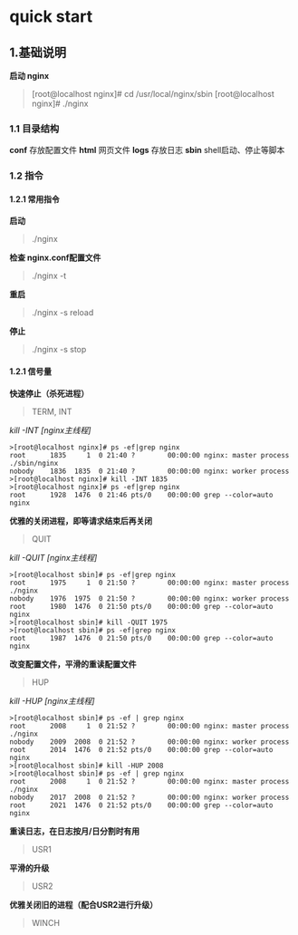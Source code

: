 # quick start
## 1.基础说明
**启动 nginx**
>[root@localhost nginx]# cd /usr/local/nginx/sbin
>[root@localhost nginx]# ./nginx

### 1.1 目录结构
**conf** 存放配置文件
**html** 网页文件
**logs** 存放日志
**sbin**  shell启动、停止等脚本 
### 1.2 指令
#### 1.2.1 常用指令
**启动**
>./nginx

**检查 nginx.conf配置文件**
>./nginx -t

**重启**
>./nginx -s reload

**停止**
>./nginx -s stop

#### 1.2.1 信号量
**快速停止（杀死进程）**
>TERM, INT

*kill -INT [nginx主线程]*
```
>[root@localhost nginx]# ps -ef|grep nginx
root      1835     1  0 21:40 ?        00:00:00 nginx: master process ./sbin/nginx
nobody    1836  1835  0 21:40 ?        00:00:00 nginx: worker process
>[root@localhost nginx]# kill -INT 1835
>[root@localhost nginx]# ps -ef|grep nginx
root      1928  1476  0 21:46 pts/0    00:00:00 grep --color=auto nginx
```

**优雅的关闭进程，即等请求结束后再关闭**
>QUIT

*kill -QUIT [nginx主线程]*
```
>[root@localhost sbin]# ps -ef|grep nginx
root      1975     1  0 21:50 ?        00:00:00 nginx: master process ./nginx
nobody    1976  1975  0 21:50 ?        00:00:00 nginx: worker process
root      1980  1476  0 21:50 pts/0    00:00:00 grep --color=auto nginx
>[root@localhost sbin]# kill -QUIT 1975
>[root@localhost sbin]# ps -ef|grep nginx
root      1987  1476  0 21:50 pts/0    00:00:00 grep --color=auto nginx

```

**改变配置文件，平滑的重读配置文件**
>HUP

*kill -HUP [nginx主线程]*
```
>[root@localhost sbin]# ps -ef | grep nginx
root      2008     1  0 21:52 ?        00:00:00 nginx: master process ./nginx
nobody    2009  2008  0 21:52 ?        00:00:00 nginx: worker process
root      2014  1476  0 21:52 pts/0    00:00:00 grep --color=auto nginx
>[root@localhost sbin]# kill -HUP 2008
>[root@localhost sbin]# ps -ef | grep nginx
root      2008     1  0 21:52 ?        00:00:00 nginx: master process ./nginx
nobody    2017  2008  0 21:52 ?        00:00:00 nginx: worker process
root      2021  1476  0 21:52 pts/0    00:00:00 grep --color=auto nginx

```

**重读日志，在日志按月/日分割时有用**
>USR1

**平滑的升级**
>USR2

**优雅关闭旧的进程（配合USR2进行升级）**
>WINCH

